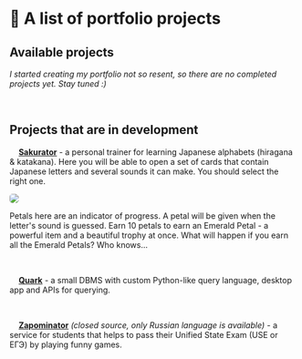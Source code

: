 # 📃 A list of portfolio projects

## Available projects

*I started creating my portfolio not so resent, so there are no completed projects yet. Stay tuned :)*

<br>

## Projects that are in development

<img src="https://raw.githubusercontent.com/anafro/anafro/444a517756c328110c0ee10dbc06f39827463a64/Logos/Sakurator.svg" width="12" height="12"> [**Sakurator**](https://github.com/anafro/quark) - a personal trainer for learning Japanese alphabets (hiragana & katakana). Here you will be able to open a set of cards that contain Japanese letters and several sounds it can make. You should select the right one. 

<img src="https://github.com/anafro/anafro/blob/main/Prototypes/Sakurator.png?raw=true" style="border-radius:5px">

Petals here are an indicator of progress. A petal will be given when the letter's sound is guessed. Earn 10 petals to earn an Emerald Petal - a powerful item and a beautiful trophy at once. What will happen if you earn all the Emerald Petals? Who knows...

<br/>

<img src="https://github.com/anafro/anafro/blob/main/Logos/Quark.svg?raw=true" width="12" height="12"> [**Quark**](https://github.com/anafro/quark) - a small DBMS with custom Python-like query language, desktop app and APIs for querying.


<br/>

<img src="https://github.com/anafro/anafro/blob/main/Logos/Zapominator.svg?raw=true" width="12" height="12"> [**Zapominator**](https://zapominator.ru) *(closed source, only Russian language is available)* - a service for students that helps to pass their Unified State Exam (USE or ЕГЭ) by playing funny games.
